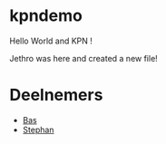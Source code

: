 # kpndemo

Hello World and KPN !

Jethro was here and created a new file!

# Deelnemers

* [Bas](Bas.md)
* [Stephan](Stephan.md)